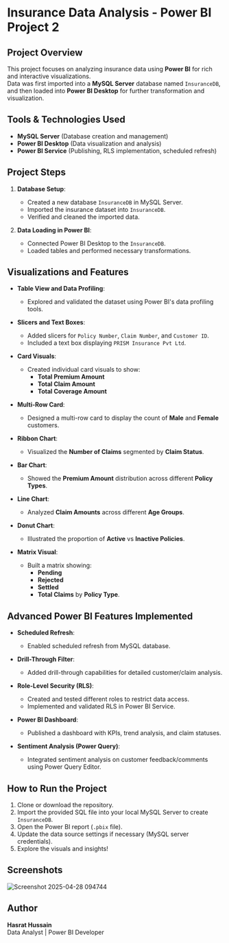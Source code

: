 # Insurance Data Analysis - Power BI Project 2

## Project Overview

This project focuses on analyzing insurance data using **Power BI** for rich and interactive visualizations.  
Data was first imported into a **MySQL Server** database named `InsuranceDB`, and then loaded into **Power BI Desktop** for further transformation and visualization.


## Tools & Technologies Used
- **MySQL Server** (Database creation and management)
- **Power BI Desktop** (Data visualization and analysis)
- **Power BI Service** (Publishing, RLS implementation, scheduled refresh)


## Project Steps

1. **Database Setup**:
   - Created a new database `InsuranceDB` in MySQL Server.
   - Imported the insurance dataset into `InsuranceDB`.
   - Verified and cleaned the imported data.

2. **Data Loading in Power BI**:
   - Connected Power BI Desktop to the `InsuranceDB`.
   - Loaded tables and performed necessary transformations.


## Visualizations and Features

- **Table View and Data Profiling**:
  - Explored and validated the dataset using Power BI's data profiling tools.

- **Slicers and Text Boxes**:
  - Added slicers for `Policy Number`, `Claim Number`, and `Customer ID`.
  - Included a text box displaying `PRISM Insurance Pvt Ltd`.

- **Card Visuals**:
  - Created individual card visuals to show:
    - **Total Premium Amount**
    - **Total Claim Amount**
    - **Total Coverage Amount**

- **Multi-Row Card**:
  - Designed a multi-row card to display the count of **Male** and **Female** customers.

- **Ribbon Chart**:
  - Visualized the **Number of Claims** segmented by **Claim Status**.

- **Bar Chart**:
  - Showed the **Premium Amount** distribution across different **Policy Types**.

- **Line Chart**:
  - Analyzed **Claim Amounts** across different **Age Groups**.

- **Donut Chart**:
  - Illustrated the proportion of **Active** vs **Inactive Policies**.

- **Matrix Visual**:
  - Built a matrix showing:
    - **Pending**
    - **Rejected**
    - **Settled**
    - **Total Claims** by **Policy Type**.


## Advanced Power BI Features Implemented

- **Scheduled Refresh**:
  - Enabled scheduled refresh from MySQL database.

- **Drill-Through Filter**:
  - Added drill-through capabilities for detailed customer/claim analysis.

- **Role-Level Security (RLS)**:
  - Created and tested different roles to restrict data access.
  - Implemented and validated RLS in Power BI Service.

- **Power BI Dashboard**:
  - Published a dashboard with KPIs, trend analysis, and claim statuses.

- **Sentiment Analysis (Power Query)**:
  - Integrated sentiment analysis on customer feedback/comments using Power Query Editor.


## How to Run the Project

1. Clone or download the repository.
2. Import the provided SQL file into your local MySQL Server to create `InsuranceDB`.
3. Open the Power BI report (`.pbix` file).
4. Update the data source settings if necessary (MySQL server credentials).
5. Explore the visuals and insights!


## Screenshots

![Screenshot 2025-04-28 094744](https://github.com/user-attachments/assets/06344046-4d19-43e2-a6b8-f5a330d0ba36)

## Author
**Hasrat Hussain**  
Data Analyst | Power BI Developer
